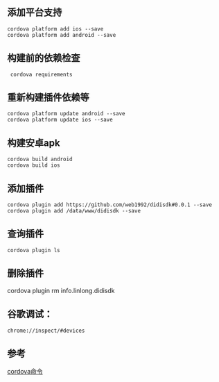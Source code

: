 

添加平台支持
---
    cordova platform add ios --save
    cordova platform add android --save

构建前的依赖检查
---
     cordova requirements

重新构建插件依赖等
---
    cordova platform update android --save
    cordova platform update ios --save

构建安卓apk
---
    cordova build android
    cordova build ios

添加插件
---
    cordova plugin add https://github.com/web1992/didisdk#0.0.1 --save
    cordova plugin add /data/www/didisdk --save
	
查询插件
---
    cordova plugin ls

删除插件
----
   cordova plugin rm info.linlong.didisdk

谷歌调试：
---
    chrome://inspect/#devices

参考
---
[cordova命令](http://www.hangge.com/blog/cache/detail_1158.html)
